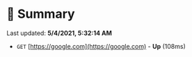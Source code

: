 # 📖 Summary
Last updated: **5/4/2021, 5:32:14 AM**

- `GET` [https://google.com](https://google.com) - **Up** (108ms)
